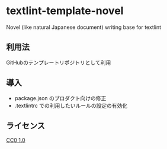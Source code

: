 # textlint-template-novel

Novel (like natural Japanese document) writing base for textlint

## 利用法

GitHubのテンプレートリポジトリとして利用

## 導入

- package.json のプロダクト向けの修正
- .textlintrc での利用したいルールの設定の有効化

## ライセンス

[CC0 1.0](https://creativecommons.org/publicdomain/zero/1.0/deed)


